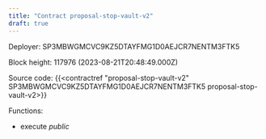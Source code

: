 ```yaml
---
title: "Contract proposal-stop-vault-v2"
draft: true
---
```

Deployer: SP3MBWGMCVC9KZ5DTAYFMG1D0AEJCR7NENTM3FTK5


 



Block height: 117976 (2023-08-21T20:48:49.000Z)

Source code: {{<contractref "proposal-stop-vault-v2" SP3MBWGMCVC9KZ5DTAYFMG1D0AEJCR7NENTM3FTK5 proposal-stop-vault-v2>}}

Functions:

* execute _public_
